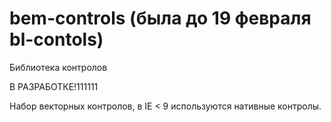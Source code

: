 bem-controls (была до 19 февраля bl-contols)
===========

Библиотека контролов

В РАЗРАБОТКЕ!111111

Набор векторных контролов, в IE < 9 используются нативные контролы.

